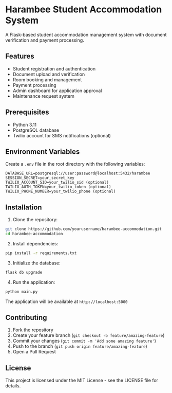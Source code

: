 # Harambee Student Accommodation System

A Flask-based student accommodation management system with document verification and payment processing.

## Features

- Student registration and authentication
- Document upload and verification
- Room booking and management
- Payment processing
- Admin dashboard for application approval
- Maintenance request system

## Prerequisites

- Python 3.11
- PostgreSQL database
- Twilio account for SMS notifications (optional)

## Environment Variables

Create a `.env` file in the root directory with the following variables:

```env
DATABASE_URL=postgresql://user:password@localhost:5432/harambee
SESSION_SECRET=your_secret_key
TWILIO_ACCOUNT_SID=your_twilio_sid (optional)
TWILIO_AUTH_TOKEN=your_twilio_token (optional)
TWILIO_PHONE_NUMBER=your_twilio_phone (optional)
```

## Installation

1. Clone the repository:
```bash
git clone https://github.com/yourusername/harambee-accommodation.git
cd harambee-accommodation
```

2. Install dependencies:
```bash
pip install -r requirements.txt
```

3. Initialize the database:
```bash
flask db upgrade
```

4. Run the application:
```bash
python main.py
```

The application will be available at `http://localhost:5000`

## Contributing

1. Fork the repository
2. Create your feature branch (`git checkout -b feature/amazing-feature`)
3. Commit your changes (`git commit -m 'Add some amazing feature'`)
4. Push to the branch (`git push origin feature/amazing-feature`)
5. Open a Pull Request

## License

This project is licensed under the MIT License - see the LICENSE file for details.
